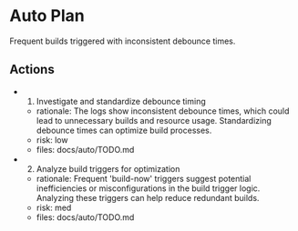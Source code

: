 # Auto Plan

Frequent builds triggered with inconsistent debounce times.

## Actions
- 1. Investigate and standardize debounce timing
  - rationale: The logs show inconsistent debounce times, which could lead to unnecessary builds and resource usage. Standardizing debounce times can optimize build processes.
  - risk: low
  - files: docs/auto/TODO.md
- 2. Analyze build triggers for optimization
  - rationale: Frequent 'build-now' triggers suggest potential inefficiencies or misconfigurations in the build trigger logic. Analyzing these triggers can help reduce redundant builds.
  - risk: med
  - files: docs/auto/TODO.md
